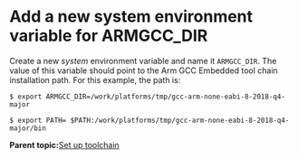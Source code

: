 # Add a new system environment variable for ARMGCC\_DIR

Create a new *system* environment variable and name it `ARMGCC_DIR`. The value of this variable should point to the Arm GCC Embedded tool chain installation path. For this example, the path is:

```
$ export ARMGCC_DIR=/work/platforms/tmp/gcc-arm-none-eabi-8-2018-q4-major
```

```
$ export PATH= $PATH:/work/platforms/tmp/gcc-arm-none-eabi-8-2018-q4-major/bin
```

**Parent topic:**[Set up toolchain](../topics/set_up_toolchain_001.md)

